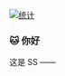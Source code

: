 [![统计](https://github-readme-stats.vercel.app/api?username=Stapxs&show_icons=true&locale=cn&count_private=true&bg_color=1c2128&border_color=444c56&text_color=adbac7)](https://github.com/anuraghazra/github-readme-stats)

### 🐱 你好
这是 SS ——
